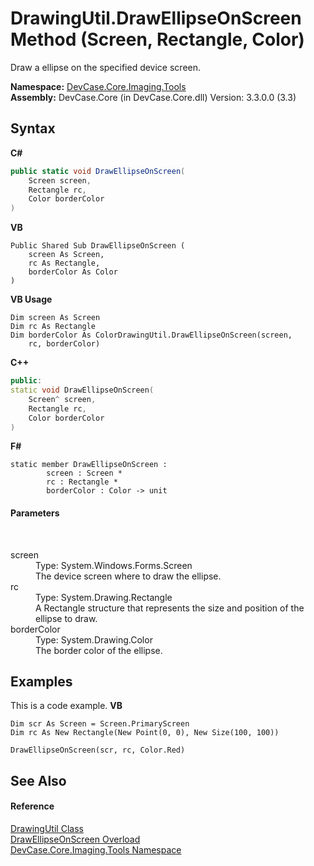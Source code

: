 # DrawingUtil.DrawEllipseOnScreen Method (Screen, Rectangle, Color)
 

Draw a ellipse on the specified device screen.

**Namespace:**&nbsp;<a href="N_DevCase_Core_Imaging_Tools">DevCase.Core.Imaging.Tools</a><br />**Assembly:**&nbsp;DevCase.Core (in DevCase.Core.dll) Version: 3.3.0.0 (3.3)

## Syntax

**C#**<br />
``` C#
public static void DrawEllipseOnScreen(
	Screen screen,
	Rectangle rc,
	Color borderColor
)
```

**VB**<br />
``` VB
Public Shared Sub DrawEllipseOnScreen ( 
	screen As Screen,
	rc As Rectangle,
	borderColor As Color
)
```

**VB Usage**<br />
``` VB Usage
Dim screen As Screen
Dim rc As Rectangle
Dim borderColor As ColorDrawingUtil.DrawEllipseOnScreen(screen, 
	rc, borderColor)
```

**C++**<br />
``` C++
public:
static void DrawEllipseOnScreen(
	Screen^ screen, 
	Rectangle rc, 
	Color borderColor
)
```

**F#**<br />
``` F#
static member DrawEllipseOnScreen : 
        screen : Screen * 
        rc : Rectangle * 
        borderColor : Color -> unit 

```


#### Parameters
&nbsp;<dl><dt>screen</dt><dd>Type: System.Windows.Forms.Screen<br />The device screen where to draw the ellipse.</dd><dt>rc</dt><dd>Type: System.Drawing.Rectangle<br />A Rectangle structure that represents the size and position of the ellipse to draw.</dd><dt>borderColor</dt><dd>Type: System.Drawing.Color<br />The border color of the ellipse.</dd></dl>

## Examples
This is a code example. 
**VB**<br />
``` VB
Dim scr As Screen = Screen.PrimaryScreen
Dim rc As New Rectangle(New Point(0, 0), New Size(100, 100))

DrawEllipseOnScreen(scr, rc, Color.Red)
```


## See Also


#### Reference
<a href="T_DevCase_Core_Imaging_Tools_DrawingUtil">DrawingUtil Class</a><br /><a href="Overload_DevCase_Core_Imaging_Tools_DrawingUtil_DrawEllipseOnScreen">DrawEllipseOnScreen Overload</a><br /><a href="N_DevCase_Core_Imaging_Tools">DevCase.Core.Imaging.Tools Namespace</a><br />